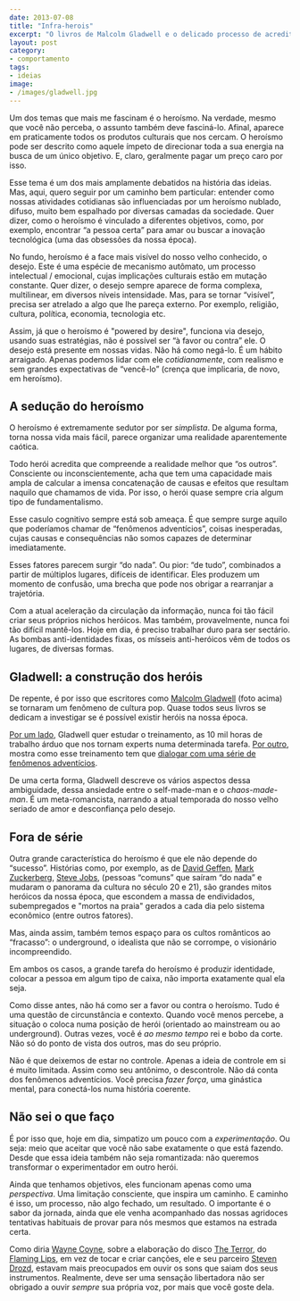 ```yaml
---
date: 2013-07-08
title: "Infra-herois"
excerpt: "O livros de Malcolm Gladwell e o delicado processo de acreditar em heróis em nossa época"
layout: post
category: 
- comportamento
tags:
- ideias
image:
- /images/gladwell.jpg
---
```


Um dos temas que mais me fascinam é o heroísmo. Na verdade, mesmo que você não perceba, o assunto também deve fasciná-lo. Afinal, aparece em praticamente todos os produtos culturais que nos cercam. O heroísmo pode ser descrito como aquele ímpeto de direcionar toda a sua energia na busca de um único objetivo. E, claro, geralmente pagar um preço caro por isso.

Esse tema é um dos mais amplamente debatidos na história das ideias. Mas, aqui, quero seguir por um caminho bem particular: entender como nossas atividades cotidianas são influenciadas por um heroísmo nublado, difuso, muito bem espalhado por diversas camadas da sociedade. Quer dizer, como o heroísmo é vinculado a diferentes objetivos, como, por exemplo, encontrar “a pessoa certa” para amar ou buscar a inovação tecnológica (uma das obsessões da nossa época).

No fundo, heroísmo é a face mais visível do nosso velho conhecido, o desejo. Este é uma espécie de mecanismo autômato, um processo intelectual / emocional, cujas implicações culturais estão em mutação constante. Quer dizer, o desejo sempre aparece de forma complexa, multilinear, em diversos níveis intensidade. Mas, para se tornar “visível”, precisa ser atrelado a algo que lhe pareça externo. Por exemplo, religião, cultura, política, economia, tecnologia etc.

Assim, já que o heroísmo é "powered by desire", funciona via desejo, usando suas estratégias, não é possível ser “à favor ou contra” ele. O desejo está presente em nossas vidas. Não há como negá-lo. É um hábito arraigado. Apenas podemos lidar com ele *cotidianamente*, com realismo e sem grandes expectativas de “vencê-lo” (crença que implicaria, de novo, em heroísmo).

## A sedução do heroísmo

O heroísmo é extremamente sedutor por ser *simplista*. De alguma forma, torna nossa vida mais fácil, parece organizar uma realidade aparentemente caótica.

Todo herói acredita que compreende a realidade melhor que “os outros”. Consciente ou inconscientemente, acha que tem uma capacidade mais ampla de calcular a imensa concatenação de causas e efeitos que resultam naquilo que chamamos de vida. Por isso, o herói quase sempre cria algum tipo de fundamentalismo.

Esse casulo cognitivo sempre está sob ameaça. É que sempre surge aquilo que poderíamos chamar de “fenômenos adventícios”, coisas inesperadas, cujas causas e consequências não somos capazes de determinar imediatamente.

Esses fatores parecem surgir “do nada”. Ou pior: “de tudo”, combinados a partir de múltiplos lugares, difíceis de identificar. Eles produzem um momento de confusão, uma brecha que pode nos obrigar a rearranjar a trajetória.

Com a atual aceleração da circulação da informação, nunca foi tão fácil criar seus próprios nichos heróicos. Mas também, provavelmente, nunca foi tão difícil mantê-los. Hoje em dia, é preciso trabalhar duro para ser sectário. As bombas anti-identidades fixas, os mísseis anti-heróicos vêm de todos os lugares, de diversas formas.

## Gladwell: a construção dos heróis

De repente, é por isso que escritores como [Malcolm Gladwell](https://en.wikipedia.org/wiki/Malcolm_Gladwell) (foto acima) se tornaram um fenômeno de cultura pop. Quase todos seus livros se dedicam a investigar se é possível existir heróis na nossa época.

[Por um lado](http://www.submarino.com.br/produto/6775080/livro-fora-de-serie-outliersAFL-03-5741), Gladwell quer estudar o treinamento, as 10 mil horas de trabalho árduo que nos tornam experts numa determinada tarefa. [Por outro](http://www.submarino.com.br/produto/5490035/livro-blink-a-decisao-num-piscar-de-olhosAFL-03-5741), mostra como esse treinamento tem 	que [dialogar com uma série de fenômenos adventícios](http://www.submarino.com.br/produto/6884829/o-ponto-da-virada-como-pequenas-coisas-podem-fazer-uma-grande-diferencaAFL-03-5741).

De uma certa forma, Gladwell descreve os vários aspectos dessa ambiguidade, dessa ansiedade entre o self-made-man e o *chaos-made-man*. É um meta-romancista, narrando a atual temporada do nosso velho seriado de amor e desconfiança pelo desejo.

## Fora de série

Outra grande característica do heroísmo é que ele não depende do “sucesso”. Histórias como, por exemplo, as de [David Geffen](https://www.youtube.com/watch?v=-lBop6xW78g), [Mark Zuckerberg](https://www.youtube.com/watch?v=2RB3edZyeYw), [Steve Jobs](http://www.submarino.com.br/produto/110064259/livro-steve-jobs-a-biografiaAFL-03-5741), (pessoas “comuns” que saíram “do nada” e mudaram o panorama da cultura no século 20 e 21), são grandes mitos heróicos da nossa época, que escondem a massa de endividados, subempregados e "mortos na praia" gerados a cada dia pelo sistema econômico (entre outros fatores).

Mas, ainda assim, também temos espaço para os cultos românticos ao “fracasso”: o underground, o idealista que não se corrompe, o visionário incompreendido.

Em ambos os casos, a grande tarefa do heroísmo é produzir identidade, colocar a pessoa em algum tipo de caixa, não importa exatamente qual ela seja.

Como disse antes, não há como ser a favor ou contra o heroísmo. Tudo é uma questão de circunstância e contexto. Quando você menos percebe, a situação o coloca numa posição de herói (orientado ao mainstream ou ao underground). Outras vezes, você é *ao mesmo tempo* rei e bobo da corte. Não só do ponto de vista dos outros, mas do seu próprio.

Não é que deixemos de estar no controle. Apenas a ideia de controle em si é muito limitada. Assim como seu antônimo, o descontrole. Não dá conta dos fenômenos adventícios. Você precisa *fazer força*, uma ginástica mental, para conectá-los numa história coerente.

## Não sei o que faço

É por isso que, hoje em dia, simpatizo um pouco com a *experimentação*. Ou seja: meio que aceitar que você não sabe exatamente o que está fazendo. Desde que essa ideia também não seja romantizada: não queremos transformar o experimentador em outro herói.

Ainda que tenhamos objetivos, eles funcionam apenas como uma *perspectiva*. Uma limitação consciente, que inspira um caminho. E caminho é isso, um processo, não algo fechado, um resultado. O importante é o sabor da jornada, ainda que ele venha acompanhado das nossas agridoces tentativas habituais de provar para nós mesmos que estamos na estrada certa.

Como diria [Wayne Coyne](https://en.wikipedia.org/wiki/Wayne_Coyne), sobre a elaboração do disco [The Terror](http://www.submarino.com.br/produto/113235105/cd-the-flaming-lips-the-terrorAFL-03-5741), do [Flaming Lips](http://www.flaminglips.com), em vez de tocar e criar canções, ele e seu parceiro [Steven Drozd](https://en.wikipedia.org/wiki/Steven_Drozd), estavam mais preocupados em ouvir os sons que saiam dos seus instrumentos. Realmente, deve ser uma sensação libertadora não ser obrigado a ouvir *sempre* sua própria voz, por mais que você goste dela.